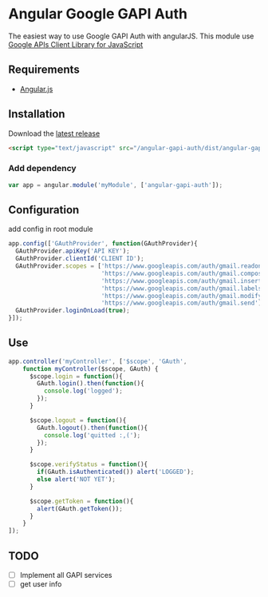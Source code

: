 Angular Google GAPI Auth
=======================

The easiest way to use Google GAPI Auth with angularJS. This module use [Google APIs Client Library for JavaScript](https://developers.google.com/api-client-library/javascript/)

## Requirements

- [Angular.js](http://angularjs.org)

## Installation

Download the [latest release](https://github.com/yvesroos/angular-gapi-auth/releases)

```html
<script type="text/javascript" src="/angular-gapi-auth/dist/angular-gapi-auth.min.js"></script>
```
### Add dependency

```javascript
var app = angular.module('myModule', ['angular-gapi-auth']);
```

## Configuration

add config in root module

```javascript
app.config(['GAuthProvider', function(GAuthProvider){
  GAuthProvider.apiKey('API KEY');
  GAuthProvider.clientId('CLIENT ID');
  GAuthProvider.scopes = ['https://www.googleapis.com/auth/gmail.readonly',
                          'https://www.googleapis.com/auth/gmail.compose',
                          'https://www.googleapis.com/auth/gmail.insert',
                          'https://www.googleapis.com/auth/gmail.labels',
                          'https://www.googleapis.com/auth/gmail.modify',
                          'https://www.googleapis.com/auth/gmail.send'];
  GAuthProvider.loginOnLoad(true);
}]);
```

## Use

```javascript
app.controller('myController', ['$scope', 'GAuth',
    function myController($scope, GAuth) {
      $scope.login = function(){
        GAuth.login().then(function(){
          console.log('logged');
        });
      }

      $scope.logout = function(){
        GAuth.logout().then(function(){
          console.log('quitted :,(');
        });
      }

      $scope.verifyStatus = function(){
        if(GAuth.isAuthenticated()) alert('LOGGED');
        else alert('NOT YET');
      }

      $scope.getToken = function(){
        alert(GAuth.getToken());
      }
    }
]);
```

## TODO

- [ ] Implement all GAPI services
- [ ] get user info
